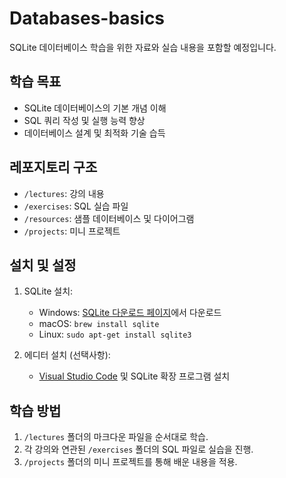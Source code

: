 # Databases-basics

SQLite 데이터베이스 학습을 위한 자료와 실습 내용을 포함할 예정입니다.

## 학습 목표

- SQLite 데이터베이스의 기본 개념 이해
- SQL 쿼리 작성 및 실행 능력 향상
- 데이터베이스 설계 및 최적화 기술 습득

## 레포지토리 구조

- `/lectures`: 강의 내용
- `/exercises`: SQL 실습 파일
- `/resources`: 샘플 데이터베이스 및 다이어그램
- `/projects`: 미니 프로젝트

## 설치 및 설정

1. SQLite 설치:
   - Windows: [SQLite 다운로드 페이지](https://www.sqlite.org/download.html)에서 다운로드
   - macOS: `brew install sqlite`
   - Linux: `sudo apt-get install sqlite3`

2. 에디터 설치 (선택사항):
   - [Visual Studio Code](https://code.visualstudio.com/) 및 SQLite 확장 프로그램 설치

## 학습 방법

1. `/lectures` 폴더의 마크다운 파일을 순서대로 학습.
2. 각 강의와 연관된 `/exercises` 폴더의 SQL 파일로 실습을 진행.
3. `/projects` 폴더의 미니 프로젝트를 통해 배운 내용을 적용.